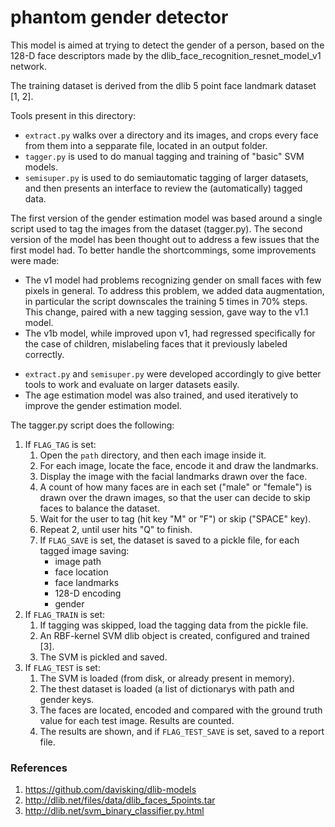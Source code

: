 # phantom gender detector
This model is aimed at trying to detect the gender of a person, based on the
128-D face descriptors made by the dlib_face_recognition_resnet_model_v1
network.

The training dataset is derived from the dlib 5 point face landmark dataset
[1, 2].

Tools present in this directory:
  * `extract.py` walks over a directory and its images, and crops every face
    from them into a sepparate file, located in an output folder.
  * `tagger.py` is used to do manual tagging and training of "basic" SVM models.
  * `semisuper.py` is used to do semiautomatic tagging of larger datasets, and
    then presents an interface to review the (automatically) tagged data.

The first version of the gender estimation model was based around a single
script used to tag the images from the dataset (tagger.py). The second version
of the model has been thought out to address a few issues that the first model
had. To better handle the shortcommings, some improvements were made:

  * The v1 model had problems recognizing gender on small faces with few pixels
    in general. To address this problem, we added data augmentation, in
    particular the script downscales the training 5 times in 70% steps. This
    change, paired with a new tagging session, gave way to the v1.1 model.
  * The v1b model, while improved upon v1, had regressed specifically for the
    case of children, mislabeling faces that it previously labeled correctly.
  + `extract.py` and `semisuper.py` were developed accordingly to give better
    tools to work and evaluate on larger datasets easily.
  + The age estimation model was also trained, and used iteratively to improve
    the gender estimation model.

The tagger.py script does the following:

1.  If `FLAG_TAG` is set:
    1.  Open the `path` directory, and then each image inside it.
    2.  For each image, locate the face, encode it and draw the landmarks.
    3.  Display the image with the facial landmarks drawn over the face.
    4.  A count of how many faces are in each set ("male" or "female") is drawn
        over the drawn images, so that the user can decide to skip faces to
        balance the dataset.
    5.  Wait for the user to tag (hit key "M" or "F") or skip ("SPACE" key).
    6.  Repeat 2, until user hits "Q" to finish.
    7.  If `FLAG_SAVE` is set, the dataset is saved to a pickle file,
        for each tagged image saving:
        *  image path
        *  face location
        *  face landmarks
        *  128-D encoding
        *  gender
2.  If `FLAG_TRAIN` is set:
    1.  If tagging was skipped, load the tagging data from the pickle file.
    2.  An RBF-kernel SVM dlib object is created, configured and trained [3].
    3.  The SVM is pickled and saved.
3.  If `FLAG_TEST` is set:
    1.  The SVM is loaded (from disk, or already present in memory).
    2.  The thest dataset is loaded (a list of dictionarys with path and gender
        keys.
    3.  The faces are located, encoded and compared with the ground truth value
        for each test image. Results are counted.
    4.  The results are shown, and if `FLAG_TEST_SAVE` is set, saved to a report
        file.

### References
1.  https://github.com/davisking/dlib-models
2.  http://dlib.net/files/data/dlib_faces_5points.tar
3.  http://dlib.net/svm_binary_classifier.py.html
